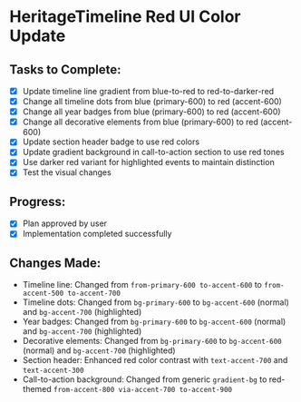 # HeritageTimeline Red UI Color Update

## Tasks to Complete:

- [x] Update timeline line gradient from blue-to-red to red-to-darker-red
- [x] Change all timeline dots from blue (primary-600) to red (accent-600)
- [x] Change all year badges from blue (primary-600) to red (accent-600)
- [x] Change all decorative elements from blue (primary-600) to red (accent-600)
- [x] Update section header badge to use red colors
- [x] Update gradient background in call-to-action section to use red tones
- [x] Use darker red variant for highlighted events to maintain distinction
- [x] Test the visual changes

## Progress:
- [x] Plan approved by user
- [x] Implementation completed successfully

## Changes Made:
- Timeline line: Changed from `from-primary-600 to-accent-600` to `from-accent-500 to-accent-700`
- Timeline dots: Changed from `bg-primary-600` to `bg-accent-600` (normal) and `bg-accent-700` (highlighted)
- Year badges: Changed from `bg-primary-600` to `bg-accent-600` (normal) and `bg-accent-700` (highlighted)
- Decorative elements: Changed from `bg-primary-600` to `bg-accent-600` (normal) and `bg-accent-700` (highlighted)
- Section header: Enhanced red color contrast with `text-accent-700` and `text-accent-300`
- Call-to-action background: Changed from generic `gradient-bg` to red-themed `from-accent-800 via-accent-700 to-accent-900`

